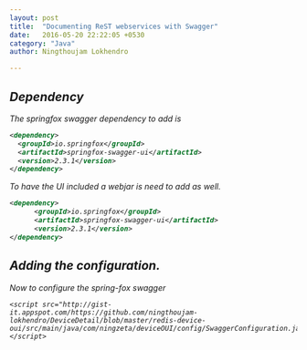 ```yaml
---
layout: post
title:  "Documenting ReST webservices with Swagger"
date:   2016-05-20 22:22:05 +0530
category: "Java"
author:	Ningthoujam Lokhendro

---
```


## <i class="glyphicon glyphicon-star" /> Dependency

The springfox swagger dependency to add is 

```xml
<dependency>
  <groupId>io.springfox</groupId>
  <artifactId>springfox-swagger-ui</artifactId>
  <version>2.3.1</version>
</dependency>
```

To have the UI included a webjar is need to add as well.

```xml
<dependency>
      <groupId>io.springfox</groupId>
      <artifactId>springfox-swagger-ui</artifactId>
      <version>2.3.1</version>
</dependency>
```

## <i class="glyphicon glyphicon-star" /> Adding the configuration.

Now to configure the spring-fox swagger

```
<script src="http://gist-it.appspot.com/https://github.com/ningthoujam-lokhendro/DeviceDetail/blob/master/redis-device-oui/src/main/java/com/ningzeta/deviceOUI/config/SwaggerConfiguration.java"></script>
```



